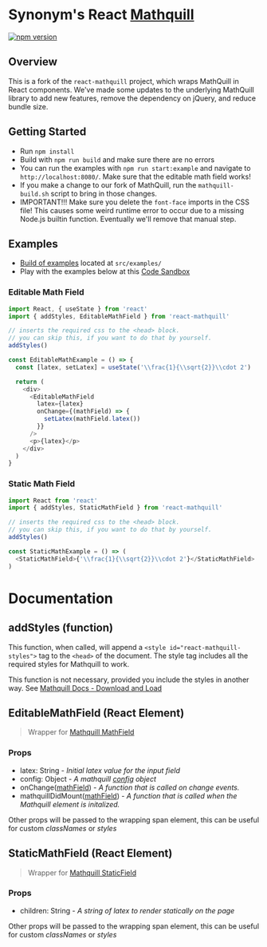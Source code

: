 # Synonym's React [Mathquill](http://mathquill.com/)

[![npm version](https://badge.fury.io/js/@synonym-bio%2Freact-mathquill.svg)](https://badge.fury.io/js/@synonym-bio%2Freact-mathquill)

## Overview

This is a fork of the `react-mathquill` project, which wraps MathQuill in React components. We've made some updates to the underlying MathQuill library to add new features, remove the dependency on jQuery, and reduce bundle size.

## Getting Started
- Run `npm install`
- Build with `npm run build` and make sure there are no errors
- You can run the examples with `npm run start:example` and navigate to `http://localhost:8080/`. Make sure that the editable math field works!
- If you make a change to our fork of MathQuill, run the `mathquill-build.sh` script to bring in those changes.
- IMPORTANT!!! Make sure you delete the `font-face` imports in the CSS file! This causes some weird runtime error to occur due to a missing Node.js builtin function. Eventually we'll remove that manual step.

## Examples

- [Build of examples](https://viktorstrate.github.io/react-mathquill/) located at `src/examples/`
- Play with the examples below at this [Code Sandbox](https://codesandbox.io/s/sweet-liskov-8mlzu)

### Editable Math Field

```javascript
import React, { useState } from 'react'
import { addStyles, EditableMathField } from 'react-mathquill'

// inserts the required css to the <head> block.
// you can skip this, if you want to do that by yourself.
addStyles()

const EditableMathExample = () => {
  const [latex, setLatex] = useState('\\frac{1}{\\sqrt{2}}\\cdot 2')

  return (
    <div>
      <EditableMathField
        latex={latex}
        onChange={(mathField) => {
          setLatex(mathField.latex())
        }}
      />
      <p>{latex}</p>
    </div>
  )
}
```

### Static Math Field

```javascript
import React from 'react'
import { addStyles, StaticMathField } from 'react-mathquill'

// inserts the required css to the <head> block.
// you can skip this, if you want to do that by yourself.
addStyles()

const StaticMathExample = () => (
  <StaticMathField>{'\\frac{1}{\\sqrt{2}}\\cdot 2'}</StaticMathField>
)
```

# Documentation

## addStyles (function)

This function, when called, will append a `<style id="react-mathquill-styles">` tag to the `<head>` of the document.
The style tag includes all the required styles for Mathquill to work.

This function is not necessary, provided you include the styles in another way. See [Mathquill Docs - Download and Load](http://docs.mathquill.com/en/latest/Getting_Started/)

## EditableMathField (React Element)

> Wrapper for [Mathquill MathField](http://docs.mathquill.com/en/latest/Api_Methods/#mqmathfieldhtml_element-config)

### Props

- latex: String - _Initial latex value for the input field_
- config: Object - _A mathquill [config](http://docs.mathquill.com/en/latest/Config/) object_
- onChange([mathField](http://docs.mathquill.com/en/latest/Api_Methods/#mqmathfieldhtml_element-config)) - _A function that is called on change events._
- mathquillDidMount([mathField](http://docs.mathquill.com/en/latest/Api_Methods/#mqmathfieldhtml_element-config)) - _A function that is called when the Mathquill element is initalized._

Other props will be passed to the wrapping span element, this can be useful for custom _classNames_ or _styles_

## StaticMathField (React Element)

> Wrapper for [Mathquill StaticField](http://docs.mathquill.com/en/latest/Api_Methods/#mqstaticmathhtml_element)

### Props

- children: String - _A string of latex to render statically on the page_

Other props will be passed to the wrapping span element, this can be useful for custom _classNames_ or _styles_
